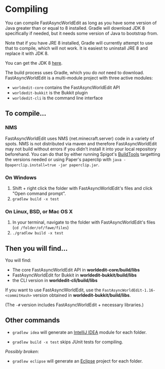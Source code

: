 Compiling
=========

You can compile FastAsyncWorldEdit as long as you have some version of Java greater than or equal to 8 installed. Gradle will download JDK 8 specifically if needed,
but it needs some version of Java to bootstrap from.

Note that if you have JRE 8 installed, Gradle will currently attempt to use that to compile, which will not work. It is easiest to uninstall JRE 8 and replace it with JDK 8.

You can get the JDK 8 [here](https://adoptopenjdk.net/?variant=openjdk8&jvmVariant=hotspot).

The build process uses Gradle, which you do *not* need to download. FastAsyncWorldEdit is a multi-module project with three active modules:

* `worldedit-core` contains the FastAsyncWorldEdit API
* `worldedit-bukkit` is the Bukkit plugin
* `worldedit-cli` is the command line interface

## To compile...

### NMS
FastAsyncWorldEdit uses NMS (net.minecraft.server) code in a variety of spots. NMS is not distributed via maven and therefore FastAsyncWorldEdit may not build without errors if you didn't install it into your local repository beforehand.
You can do that by either running Spigot's [BuildTools](https://www.spigotmc.org/wiki/buildtools/) targetting the versions needed or using Paper's paperclip with `java -Dpaperclip.install=true -jar paperclip.jar`.

### On Windows

1. Shift + right click the folder with FastAsyncWorldEdit's files and click "Open command prompt".
2. `gradlew build -x test`

### On Linux, BSD, or Mac OS X

1. In your terminal, navigate to the folder with FastAsyncWorldEdit's files (`cd /folder/of/fawe/files`)
2. `./gradlew build -x test`

## Then you will find...

You will find:

* The core FastAsyncWorldEdit API in **worldedit-core/build/libs**
* FastAsyncWorldEdit for Bukkit in **worldedit-bukkit/build/libs**
* the CLI version in **worldedit-cli/build/libs**

If you want to use FastAsyncWorldEdit, use the `FastAsyncWorldEdit-1.16-<commitHash>` version obtained in **worldedit-bukkit/build/libs**.

(The `-#` version includes FastAsyncWorldEdit + necessary libraries.)

## Other commands

* `gradlew idea` will generate an [IntelliJ IDEA](http://www.jetbrains.com/idea/) module for each folder.

* `gradlew build -x test` skips JUnit tests for compiling.

_Possibly broken_:
* `gradlew eclipse` will generate an [Eclipse](https://www.eclipse.org/downloads/) project for each folder.

